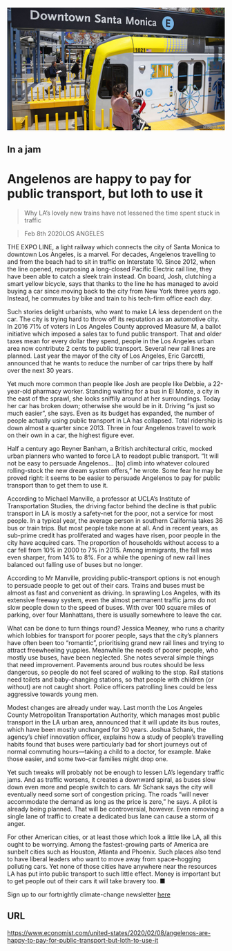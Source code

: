 ![](./images/20200208_USP004_1.jpg)

## In a jam

# Angelenos are happy to pay for public transport, but loth to use it

> Why LA’s lovely new trains have not lessened the time spent stuck in traffic

> Feb 8th 2020LOS ANGELES

THE EXPO LINE, a light railway which connects the city of Santa Monica to downtown Los Angeles, is a marvel. For decades, Angelenos travelling to and from the beach had to sit in traffic on Interstate 10. Since 2012, when the line opened, repurposing a long-closed Pacific Electric rail line, they have been able to catch a sleek train instead. On board, Josh, clutching a smart yellow bicycle, says that thanks to the line he has managed to avoid buying a car since moving back to the city from New York three years ago. Instead, he commutes by bike and train to his tech-firm office each day.

Such stories delight urbanists, who want to make LA less dependent on the car. The city is trying hard to throw off its reputation as an automotive city. In 2016 71% of voters in Los Angeles County approved Measure M, a ballot initiative which imposed a sales tax to fund public transport. That and older taxes mean for every dollar they spend, people in the Los Angeles urban area now contribute 2 cents to public transport. Several new rail lines are planned. Last year the mayor of the city of Los Angeles, Eric Garcetti, announced that he wants to reduce the number of car trips there by half over the next 30 years.

Yet much more common than people like Josh are people like Debbie, a 22-year-old pharmacy worker. Standing waiting for a bus in El Monte, a city in the east of the sprawl, she looks sniffily around at her surroundings. Today her car has broken down; otherwise she would be in it. Driving “is just so much easier”, she says. Even as its budget has expanded, the number of people actually using public transport in LA has collapsed. Total ridership is down almost a quarter since 2013. Three in four Angelenos travel to work on their own in a car, the highest figure ever.

Half a century ago Reyner Banham, a British architectural critic, mocked urban planners who wanted to force LA to readopt public transport. “It will not be easy to persuade Angelenos… [to] climb into whatever coloured rolling-stock the new dream system offers,” he wrote. Some fear he may be proved right: it seems to be easier to persuade Angelenos to pay for public transport than to get them to use it.

According to Michael Manville, a professor at UCLA’s Institute of Transportation Studies, the driving factor behind the decline is that public transport in LA is mostly a safety-net for the poor, not a service for most people. In a typical year, the average person in southern California takes 36 bus or train trips. But most people take none at all. And in recent years, as sub-prime credit has proliferated and wages have risen, poor people in the city have acquired cars. The proportion of households without access to a car fell from 10% in 2000 to 7% in 2015. Among immigrants, the fall was even sharper, from 14% to 8%. For a while the opening of new rail lines balanced out falling use of buses but no longer.

According to Mr Manville, providing public-transport options is not enough to persuade people to get out of their cars. Trains and buses must be almost as fast and convenient as driving. In sprawling Los Angeles, with its extensive freeway system, even the almost permanent traffic jams do not slow people down to the speed of buses. With over 100 square miles of parking, over four Manhattans, there is usually somewhere to leave the car.

What can be done to turn things round? Jessica Meaney, who runs a charity which lobbies for transport for poorer people, says that the city’s planners have often been too “romantic”, prioritising grand new rail lines and trying to attract freewheeling yuppies. Meanwhile the needs of poorer people, who mostly use buses, have been neglected. She notes several simple things that need improvement. Pavements around bus routes should be less dangerous, so people do not feel scared of walking to the stop. Rail stations need toilets and baby-changing stations, so that people with children (or without) are not caught short. Police officers patrolling lines could be less aggressive towards young men.

Modest changes are already under way. Last month the Los Angeles County Metropolitan Transportation Authority, which manages most public transport in the LA urban area, announced that it will update its bus routes, which have been mostly unchanged for 30 years. Joshua Schank, the agency’s chief innovation officer, explains how a study of people’s travelling habits found that buses were particularly bad for short journeys out of normal commuting hours—taking a child to a doctor, for example. Make those easier, and some two-car families might drop one.

Yet such tweaks will probably not be enough to lessen LA’s legendary traffic jams. And as traffic worsens, it creates a downward spiral, as buses slow down even more and people switch to cars. Mr Schank says the city will eventually need some sort of congestion pricing. The roads “will never accommodate the demand as long as the price is zero,” he says. A pilot is already being planned. That will be controversial, however. Even removing a single lane of traffic to create a dedicated bus lane can cause a storm of anger.

For other American cities, or at least those which look a little like LA, all this ought to be worrying. Among the fastest-growing parts of America are sunbelt cities such as Houston, Atlanta and Phoenix. Such places also tend to have liberal leaders who want to move away from space-hogging polluting cars. Yet none of those cities have anywhere near the resources LA has put into public transport to such little effect. Money is important but to get people out of their cars it will take bravery too. ■

Sign up to our fortnightly climate-change newsletter [here](https://www.economist.com//theclimateissue/)

## URL

https://www.economist.com/united-states/2020/02/08/angelenos-are-happy-to-pay-for-public-transport-but-loth-to-use-it
